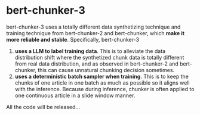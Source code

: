 # bert-chunker-3
bert-chunker-3 uses a totally different data synthetizing technique and training technique from bert-chunker-2 and bert-chunker, which **make it more reliable and stable**. Specifically, bert-chunker-3

1. **uses a LLM to label training data**. This is to alleviate the data distribution shift where the synthetized chunk data is totally different from real data distribution, and as observed in bert-chunker-2 and bert-chunker, this can cause unnatural chunking decision sometimes. 
2. **uses a deterministic batch sampler when training**. This is to keep the chunks of one article in one batch as much as possible so it aligns well with the inference. Because during inference, chunker is often applied to one continuous article in a slide window manner.

All the code will be released...
